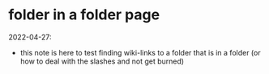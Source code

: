 # folder in a folder page

2022-04-27:

 - this note is here to test finding wiki-links to a folder that is in a folder (or how to deal with the slashes and not get burned)

